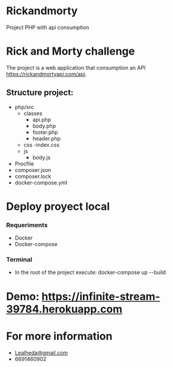 # Rickandmorty
Project PHP with api consumption

# Rick and Morty challenge

The project is a web application that consumption an API https://rickandmortyapi.com/api.

## Structure project:
- php/src
    - classes
        - api.php
        - body.php
        - footer.php
        - header.php
    - css
        -index.css
    - js
        - body.js
- Procfile
- composer.json
- composer.lock
- docker-compose.yml

# Deploy proyect local
### Requeriments
- Docker
- Docker-compose
### Terminal
- In the root of the project execute: docker-compose up --build

# Demo: https://infinite-stream-39784.herokuapp.com

# For more information
- Lealheda@gmail.com
- 6691460902
